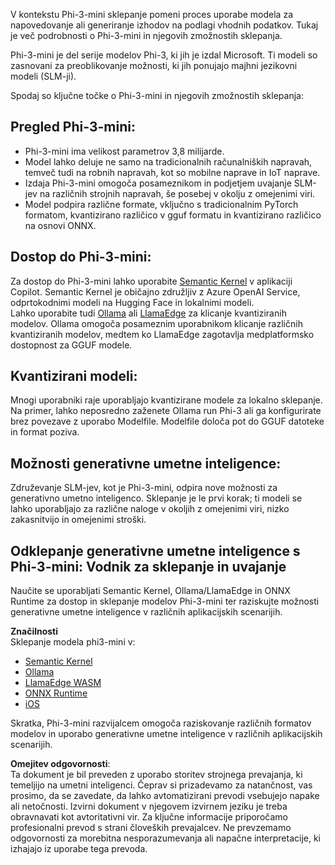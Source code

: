 V kontekstu Phi-3-mini sklepanje pomeni proces uporabe modela za napovedovanje ali generiranje izhodov na podlagi vhodnih podatkov. Tukaj je več podrobnosti o Phi-3-mini in njegovih zmožnostih sklepanja.

Phi-3-mini je del serije modelov Phi-3, ki jih je izdal Microsoft. Ti modeli so zasnovani za preoblikovanje možnosti, ki jih ponujajo majhni jezikovni modeli (SLM-ji).

Spodaj so ključne točke o Phi-3-mini in njegovih zmožnostih sklepanja:

## **Pregled Phi-3-mini:**
- Phi-3-mini ima velikost parametrov 3,8 milijarde.
- Model lahko deluje ne samo na tradicionalnih računalniških napravah, temveč tudi na robnih napravah, kot so mobilne naprave in IoT naprave.
- Izdaja Phi-3-mini omogoča posameznikom in podjetjem uvajanje SLM-jev na različnih strojnih napravah, še posebej v okolju z omejenimi viri.
- Model podpira različne formate, vključno s tradicionalnim PyTorch formatom, kvantizirano različico v gguf formatu in kvantizirano različico na osnovi ONNX.

## **Dostop do Phi-3-mini:**
Za dostop do Phi-3-mini lahko uporabite [Semantic Kernel](https://github.com/microsoft/SemanticKernelCookBook?WT.mc_id=aiml-138114-kinfeylo) v aplikaciji Copilot. Semantic Kernel je običajno združljiv z Azure OpenAI Service, odprtokodnimi modeli na Hugging Face in lokalnimi modeli.  
Lahko uporabite tudi [Ollama](https://ollama.com) ali [LlamaEdge](https://llamaedge.com) za klicanje kvantiziranih modelov. Ollama omogoča posameznim uporabnikom klicanje različnih kvantiziranih modelov, medtem ko LlamaEdge zagotavlja medplatformsko dostopnost za GGUF modele.

## **Kvantizirani modeli:**
Mnogi uporabniki raje uporabljajo kvantizirane modele za lokalno sklepanje. Na primer, lahko neposredno zaženete Ollama run Phi-3 ali ga konfigurirate brez povezave z uporabo Modelfile. Modelfile določa pot do GGUF datoteke in format poziva.

## **Možnosti generativne umetne inteligence:**
Združevanje SLM-jev, kot je Phi-3-mini, odpira nove možnosti za generativno umetno inteligenco. Sklepanje je le prvi korak; ti modeli se lahko uporabljajo za različne naloge v okoljih z omejenimi viri, nizko zakasnitvijo in omejenimi stroški.

## **Odklepanje generativne umetne inteligence s Phi-3-mini: Vodnik za sklepanje in uvajanje**  
Naučite se uporabljati Semantic Kernel, Ollama/LlamaEdge in ONNX Runtime za dostop in sklepanje modelov Phi-3-mini ter raziskujte možnosti generativne umetne inteligence v različnih aplikacijskih scenarijih.

**Značilnosti**  
Sklepanje modela phi3-mini v:

- [Semantic Kernel](https://github.com/Azure-Samples/Phi-3MiniSamples/tree/main/semantickernel?WT.mc_id=aiml-138114-kinfeylo)  
- [Ollama](https://github.com/Azure-Samples/Phi-3MiniSamples/tree/main/ollama?WT.mc_id=aiml-138114-kinfeylo)  
- [LlamaEdge WASM](https://github.com/Azure-Samples/Phi-3MiniSamples/tree/main/wasm?WT.mc_id=aiml-138114-kinfeylo)  
- [ONNX Runtime](https://github.com/Azure-Samples/Phi-3MiniSamples/tree/main/onnx?WT.mc_id=aiml-138114-kinfeylo)  
- [iOS](https://github.com/Azure-Samples/Phi-3MiniSamples/tree/main/ios?WT.mc_id=aiml-138114-kinfeylo)  

Skratka, Phi-3-mini razvijalcem omogoča raziskovanje različnih formatov modelov in uporabo generativne umetne inteligence v različnih aplikacijskih scenarijih.

**Omejitev odgovornosti**:  
Ta dokument je bil preveden z uporabo storitev strojnega prevajanja, ki temeljijo na umetni inteligenci. Čeprav si prizadevamo za natančnost, vas prosimo, da se zavedate, da lahko avtomatizirani prevodi vsebujejo napake ali netočnosti. Izvirni dokument v njegovem izvirnem jeziku je treba obravnavati kot avtoritativni vir. Za ključne informacije priporočamo profesionalni prevod s strani človeških prevajalcev. Ne prevzemamo odgovornosti za morebitna nesporazumevanja ali napačne interpretacije, ki izhajajo iz uporabe tega prevoda.